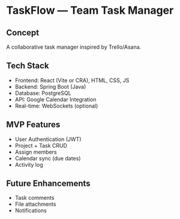 # TaskFlow — Team Task Manager

## Concept
A collaborative task manager inspired by Trello/Asana.

## Tech Stack
- Frontend: React (Vite or CRA), HTML, CSS, JS
- Backend: Spring Boot (Java)
- Database: PostgreSQL
- API: Google Calendar Integration
- Real-time: WebSockets (optional)

## MVP Features
- User Authentication (JWT)
- Project + Task CRUD
- Assign members
- Calendar sync (due dates)
- Activity log

## Future Enhancements
- Task comments
- File attachments
- Notifications

